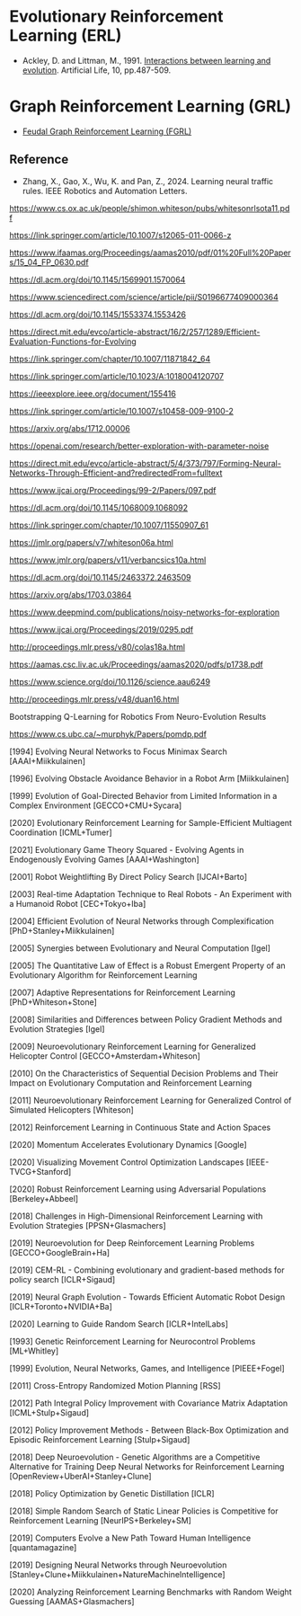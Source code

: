 # Evolutionary Reinforcement Learning (ERL)

* Ackley, D. and Littman, M., 1991. [Interactions between learning and evolution](https://www.amazon.com/Artificial-INSTITUTE-SCIENCES-COMPLEXITY-PROCEEDINGS/dp/0201525712). Artificial Life, 10, pp.487-509.

# Graph Reinforcement Learning (GRL)

* [Feudal Graph Reinforcement Learning (FGRL)](https://arxiv.org/pdf/2304.05099.pdf)

## Reference

* Zhang, X., Gao, X., Wu, K. and Pan, Z., 2024. Learning neural traffic rules. IEEE Robotics and Automation Letters.

https://www.cs.ox.ac.uk/people/shimon.whiteson/pubs/whitesonrlsota11.pdf

https://link.springer.com/article/10.1007/s12065-011-0066-z

https://www.ifaamas.org/Proceedings/aamas2010/pdf/01%20Full%20Papers/15_04_FP_0630.pdf

https://dl.acm.org/doi/10.1145/1569901.1570064

https://www.sciencedirect.com/science/article/pii/S0196677409000364

https://dl.acm.org/doi/10.1145/1553374.1553426

https://direct.mit.edu/evco/article-abstract/16/2/257/1289/Efficient-Evaluation-Functions-for-Evolving

https://link.springer.com/chapter/10.1007/11871842_64

https://link.springer.com/article/10.1023/A:1018004120707

https://ieeexplore.ieee.org/document/155416

https://link.springer.com/article/10.1007/s10458-009-9100-2

https://arxiv.org/abs/1712.00006

https://openai.com/research/better-exploration-with-parameter-noise

https://direct.mit.edu/evco/article-abstract/5/4/373/797/Forming-Neural-Networks-Through-Efficient-and?redirectedFrom=fulltext

https://www.ijcai.org/Proceedings/99-2/Papers/097.pdf

https://dl.acm.org/doi/10.1145/1068009.1068092

https://link.springer.com/chapter/10.1007/11550907_61

https://jmlr.org/papers/v7/whiteson06a.html

https://www.jmlr.org/papers/v11/verbancsics10a.html

https://dl.acm.org/doi/10.1145/2463372.2463509

https://arxiv.org/abs/1703.03864

https://www.deepmind.com/publications/noisy-networks-for-exploration

https://www.ijcai.org/Proceedings/2019/0295.pdf

http://proceedings.mlr.press/v80/colas18a.html

https://aamas.csc.liv.ac.uk/Proceedings/aamas2020/pdfs/p1738.pdf

https://www.science.org/doi/10.1126/science.aau6249

http://proceedings.mlr.press/v48/duan16.html

Bootstrapping Q-Learning for Robotics From Neuro-Evolution Results

https://www.cs.ubc.ca/~murphyk/Papers/pomdp.pdf

[1994] Evolving Neural Networks to Focus Minimax Search [AAAI+Miikkulainen]

[1996] Evolving Obstacle Avoidance Behavior in a Robot Arm [Miikkulainen]

[1999] Evolution of Goal-Directed Behavior from Limited Information in a Complex Environment [GECCO+CMU+Sycara]

[2020] Evolutionary Reinforcement Learning for Sample-Efficient Multiagent Coordination [ICML+Tumer]

[2021] Evolutionary Game Theory Squared - Evolving Agents in Endogenously Evolving Games [AAAI+Washington]

[2001] Robot Weightlifting By Direct Policy Search [IJCAI+Barto]

[2003] Real-time Adaptation Technique to Real Robots - An Experiment with a Humanoid Robot [CEC+Tokyo+Iba]

[2004] Efficient Evolution of Neural Networks through Complexification [PhD+Stanley+Miikkulainen]

[2005] Synergies between Evolutionary and Neural Computation [Igel]

[2005] The Quantitative Law of Effect is a Robust Emergent Property of an Evolutionary Algorithm for Reinforcement Learning

[2007] Adaptive Representations for Reinforcement Learning [PhD+Whiteson+Stone]

[2008] Similarities and Differences between Policy Gradient Methods and Evolution Strategies [Igel]

[2009] Neuroevolutionary Reinforcement Learning for Generalized Helicopter Control [GECCO+Amsterdam+Whiteson]

[2010] On the Characteristics of Sequential Decision Problems and Their Impact on Evolutionary Computation and Reinforcement Learning

[2011] Neuroevolutionary Reinforcement Learning for Generalized Control of Simulated Helicopters [Whiteson]

[2012] Reinforcement Learning in Continuous State and Action Spaces

[2020] Momentum Accelerates Evolutionary Dynamics [Google]

[2020] Visualizing Movement Control Optimization Landscapes [IEEE-TVCG+Stanford]

[2020] Robust Reinforcement Learning using Adversarial Populations [Berkeley+Abbeel]

[2018] Challenges in High-Dimensional Reinforcement Learning with Evolution Strategies [PPSN+Glasmachers]

[2019] Neuroevolution for Deep Reinforcement Learning Problems [GECCO+GoogleBrain+Ha]

[2019] CEM-RL - Combining evolutionary and gradient-based methods for policy search [ICLR+Sigaud]

[2019] Neural Graph Evolution - Towards Efficient Automatic Robot Design [ICLR+Toronto+NVIDIA+Ba]

[2020] Learning to Guide Random Search [ICLR+IntelLabs]

[1993] Genetic Reinforcement Learning for Neurocontrol Problems [ML+Whitley]

[1999] Evolution, Neural Networks, Games, and Intelligence [PIEEE+Fogel]

[2011] Cross-Entropy Randomized Motion Planning [RSS]

[2012] Path Integral Policy Improvement with Covariance Matrix Adaptation [ICML+Stulp+Sigaud]

[2012] Policy Improvement Methods - Between Black-Box Optimization and Episodic Reinforcement Learning [Stulp+Sigaud]

[2018] Deep Neuroevolution - Genetic Algorithms are a Competitive Alternative for Training Deep Neural Networks for Reinforcement Learning [OpenReview+UberAI+Stanley+Clune]

[2018] Policy Optimization by Genetic Distillation [ICLR]

[2018] Simple Random Search of Static Linear Policies is Competitive for Reinforcement Learning [NeurIPS+Berkeley+SM]

[2019] Computers Evolve a New Path Toward Human Intelligence [quantamagazine]

[2019] Designing Neural Networks through Neuroevolution [Stanley+Clune+Miikkulainen+NatureMachineIntelligence]

[2020] Analyzing Reinforcement Learning Benchmarks with Random Weight Guessing [AAMAS+Glasmachers]
